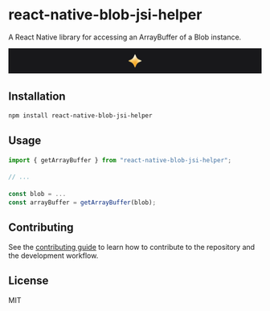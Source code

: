 # react-native-blob-jsi-helper

A React Native library for accessing an ArrayBuffer of a Blob instance.

[![Try Showtime!](./img/github-banner.png)](http://showtime.io)

## Installation

```sh
npm install react-native-blob-jsi-helper
```

## Usage

```js
import { getArrayBuffer } from "react-native-blob-jsi-helper";

// ...

const blob = ...
const arrayBuffer = getArrayBuffer(blob);
```

## Contributing

See the [contributing guide](CONTRIBUTING.md) to learn how to contribute to the repository and the development workflow.

## License

MIT
